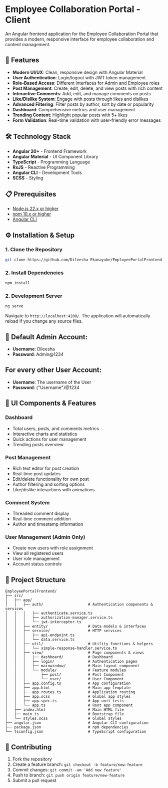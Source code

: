 # Employee Collaboration Portal - Client

An Angular frontend application for the Employee Collaboration Portal that provides a modern, responsive interface for employee collaboration and content management.

## 🚀 Features

- **Modern UI/UX**: Clean, responsive design with Angular Material
- **User Authentication**: Login/logout with JWT token management
- **Role-Based Access**: Different interfaces for Admin and Employee roles
- **Post Management**: Create, edit, delete, and view posts with rich content
- **Interactive Comments**: Add, edit, and manage comments on posts
- **Like/Dislike System**: Engage with posts through likes and dislikes
- **Advanced Filtering**: Filter posts by author, sort by date or popularity
- **Dashboard**: Comprehensive metrics and user management
- **Trending Content**: Highlight popular posts with 5+ likes
- **Form Validation**: Real-time validation with user-friendly error messages

## 🛠️ Technology Stack

- **Angular 20+** - Frontend Framework
- **Angular Material** - UI Component Library
- **TypeScript** - Programming Language
- **RxJS** - Reactive Programming
- **Angular CLI** - Development Tools
- **SCSS** - Styling

## 📋 Prerequisites

- [Node.js 22.x or higher](https://nodejs.org/)
- [npm 10.x or higher](https://www.npmjs.com/)
- [Angular CLI](https://angular.io/cli)

## ⚙️ Installation & Setup

### 1. Clone the Repository

```bash
git clone https://github.com/Dileesha-Ekanayake/EmployeePortalFrontend.git
```

### 2. Install Dependencies

```bash
npm install
```

### 2. Development Server

```bash
ng serve
```

Navigate to `http://localhost:4200/`. The application will automatically reload if you change any source files.

## 🔐 Default Admin Account:

- **Username**: Dileesha
- **Password**: Admin@1234

## For every other User Account:

- **Username**: The username of the User
- **Password**: {"Username"}@1234

## 🎨 UI Components & Features

### Dashboard

- Total users, posts, and comments metrics
- Interactive charts and statistics
- Quick actions for user management
- Trending posts overview

### Post Management

- Rich text editor for post creation
- Real-time post updates
- Edit/delete functionality for own post
- Author filtering and sorting options
- Like/dislike interactions with animations

### Comment System

- Threaded comment display
- Real-time comment addition
- Author and timestamp information

### User Management (Admin Only)

- Create new users with role assignment
- View all registered users
- User role management
- Account status controls

## 📁 Project Structure

```
EmployeePortalFrontend/
├── src/
│   ├── app/
│   │   ├── auth/                    # Authentication components & services
│   │   │   ├── authenticate.service.ts
│   │   │   ├── authorization-manager.service.ts
│   │   │   └── jwt-interceptor.ts
│   │   ├── entity/                  # Data models & interfaces
│   │   ├── service/                 # HTTP services
│   │   │   ├── api-endpoint.ts
│   │   │   └── data.service.ts
│   │   ├── util/                    # Utility functions & helpers
│   │   │   └── simple-response-handler.service.ts
│   │   ├── view/                    # Page components & views
│   │   │   ├── dashboard/           # Dashboard
│   │   │   ├── login/               # Authentication pages
│   │   │   ├── mainwindow/          # Main layout component
│   │   │   └── module/              # Feature modules
│   │   │       ├── post/            # Post Component
│   │   │       └── user/            # User Component
│   │   ├── app.config.ts            # App configuration
│   │   ├── app.html                 # Main app template
│   │   ├── app.routes.ts            # Application routing
│   │   ├── app.scss                 # Global app styles
│   │   ├── app.spec.ts              # App unit tests
│   │   └── app.ts                   # Root app component
│   ├── index.html                   # Main HTML file
│   ├── main.ts                      # Bootstrap file
│   └── styles.scss                  # Global styles
├── angular.json                     # Angular CLI configuration
├── package.json                     # npm dependencies
└── tsconfig.json                    # TypeScript configuration
```

## 🤝 Contributing

1. Fork the repository
2. Create a feature branch: `git checkout -b feature/new-feature`
3. Commit changes: `git commit -am 'Add new feature'`
4. Push to branch: `git push origin feature/new-feature`
5. Submit a pull request

